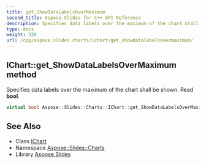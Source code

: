 ```yaml
---
title: get_ShowDataLabelsOverMaximum
second_title: Aspose.Slides for C++ API Reference
description: Specifies data labels over the maximum of the chart shall be shown. Read bool.
type: docs
weight: 326
url: /cpp/aspose.slides.charts/ichart/get_showdatalabelsovermaximum/
---
```

## IChart::get_ShowDataLabelsOverMaximum method


Specifies data labels over the maximum of the chart shall be shown. Read **bool**.

```cpp
virtual bool Aspose::Slides::Charts::IChart::get_ShowDataLabelsOverMaximum()=0
```

## See Also

* Class [IChart](../)
* Namespace [Aspose::Slides::Charts](../../)
* Library [Aspose.Slides](../../../)

